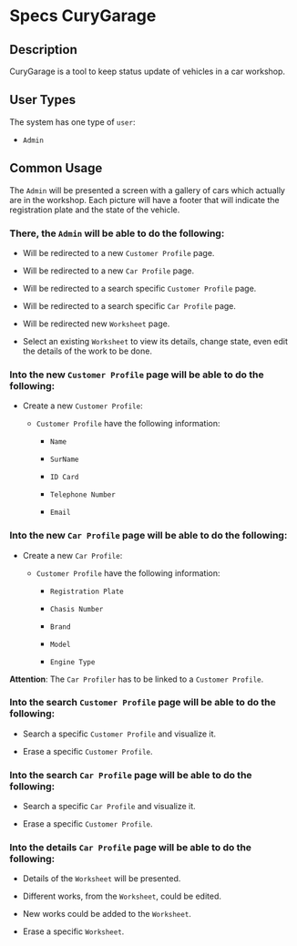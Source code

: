 # Specs CuryGarage

## Description

CuryGarage is a tool to keep status update of vehicles in a car workshop.

## User Types

The system has one type of `user`:

* `Admin`

## Common Usage

The `Admin` will be presented a screen with a gallery of cars which actually
are in the workshop. Each picture will have a footer that will indicate
the registration plate and the state of the vehicle.

### There, the `Admin` will be able to do the following:

* Will be redirected to a new `Customer Profile` page.

* Will be redirected to a new `Car Profile` page.

* Will be redirected to a search specific `Customer Profile` page.

* Will be redirected to a search specific `Car Profile` page.

* Will be redirected  new `Worksheet` page.

* Select an existing `Worksheet` to view its details, change state, even edit the 
details of the work to be done.

### Into the  new `Customer Profile` page will be able to do the following:

* Create a new `Customer Profile`: 

  * `Customer Profile` have the following information:
  
    * `Name`
    
    * `SurName`
    
    * `ID Card`
    
    * `Telephone Number`
    
    * `Email`

### Into the new `Car Profile` page will be able to do the following:

* Create a new `Car Profile`:

    * `Customer Profile` have the following information:
  
        * `Registration Plate`
      
        * `Chasis Number`
      
        * `Brand`
      
        * `Model`
      
        * `Engine Type`

__Attention__: The `Car Profiler` has to be linked to a `Customer Profile`.

### Into the search `Customer Profile` page will be able to do the following:

* Search a specific `Customer Profile` and visualize it.

* Erase a specific `Customer Profile`.

### Into the search `Car Profile` page will be able to do the following:

* Search a specific `Car Profile` and visualize it.

* Erase a specific `Customer Profile`.

### Into the details `Car Profile` page will be able to do the following:

* Details of the `Worksheet` will be presented.

* Different works, from the `Worksheet`, could be edited.

* New works could be added to the `Worksheet`.

* Erase a specific `Worksheet`.